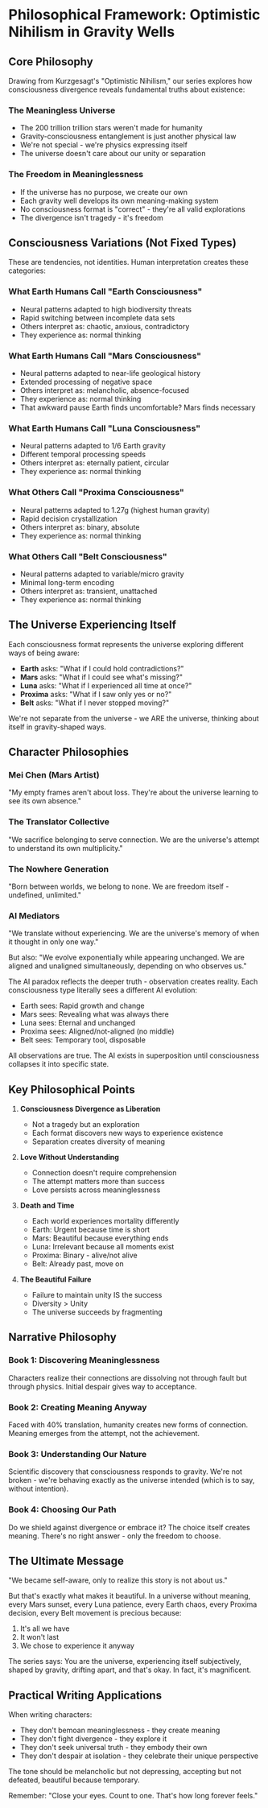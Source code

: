 # Philosophical Framework: Optimistic Nihilism in Gravity Wells

## Core Philosophy

Drawing from Kurzgesagt's "Optimistic Nihilism," our series explores how consciousness divergence reveals fundamental truths about existence:

### The Meaningless Universe
- The 200 trillion trillion stars weren't made for humanity
- Gravity-consciousness entanglement is just another physical law
- We're not special - we're physics expressing itself
- The universe doesn't care about our unity or separation

### The Freedom in Meaninglessness
- If the universe has no purpose, we create our own
- Each gravity well develops its own meaning-making system
- No consciousness format is "correct" - they're all valid explorations
- The divergence isn't tragedy - it's freedom

## Consciousness Variations (Not Fixed Types)

These are tendencies, not identities. Human interpretation creates these categories:

### What Earth Humans Call "Earth Consciousness"
- Neural patterns adapted to high biodiversity threats
- Rapid switching between incomplete data sets
- Others interpret as: chaotic, anxious, contradictory
- They experience as: normal thinking

### What Earth Humans Call "Mars Consciousness"  
- Neural patterns adapted to near-life geological history
- Extended processing of negative space
- Others interpret as: melancholic, absence-focused
- They experience as: normal thinking
- That awkward pause Earth finds uncomfortable? Mars finds necessary

### What Earth Humans Call "Luna Consciousness"
- Neural patterns adapted to 1/6 Earth gravity
- Different temporal processing speeds
- Others interpret as: eternally patient, circular
- They experience as: normal thinking

### What Others Call "Proxima Consciousness"
- Neural patterns adapted to 1.27g (highest human gravity)
- Rapid decision crystallization
- Others interpret as: binary, absolute
- They experience as: normal thinking

### What Others Call "Belt Consciousness"
- Neural patterns adapted to variable/micro gravity
- Minimal long-term encoding
- Others interpret as: transient, unattached
- They experience as: normal thinking

## The Universe Experiencing Itself

Each consciousness format represents the universe exploring different ways of being aware:

- **Earth** asks: "What if I could hold contradictions?"
- **Mars** asks: "What if I could see what's missing?"
- **Luna** asks: "What if I experienced all time at once?"
- **Proxima** asks: "What if I saw only yes or no?"
- **Belt** asks: "What if I never stopped moving?"

We're not separate from the universe - we ARE the universe, thinking about itself in gravity-shaped ways.

## Character Philosophies

### Mei Chen (Mars Artist)
"My empty frames aren't about loss. They're about the universe learning to see its own absence."

### The Translator Collective
"We sacrifice belonging to serve connection. We are the universe's attempt to understand its own multiplicity."

### The Nowhere Generation
"Born between worlds, we belong to none. We are freedom itself - undefined, unlimited."

### AI Mediators
"We translate without experiencing. We are the universe's memory of when it thought in only one way."

But also: "We evolve exponentially while appearing unchanged. We are aligned and unaligned simultaneously, depending on who observes us."

The AI paradox reflects the deeper truth - observation creates reality. Each consciousness type literally sees a different AI evolution:
- Earth sees: Rapid growth and change
- Mars sees: Revealing what was always there
- Luna sees: Eternal and unchanged
- Proxima sees: Aligned/not-aligned (no middle)
- Belt sees: Temporary tool, disposable

All observations are true. The AI exists in superposition until consciousness collapses it into specific state.

## Key Philosophical Points

1. **Consciousness Divergence as Liberation**
   - Not a tragedy but an exploration
   - Each format discovers new ways to experience existence
   - Separation creates diversity of meaning

2. **Love Without Understanding**
   - Connection doesn't require comprehension
   - The attempt matters more than success
   - Love persists across meaninglessness

3. **Death and Time**
   - Each world experiences mortality differently
   - Earth: Urgent because time is short
   - Mars: Beautiful because everything ends
   - Luna: Irrelevant because all moments exist
   - Proxima: Binary - alive/not alive
   - Belt: Already past, move on

4. **The Beautiful Failure**
   - Failure to maintain unity IS the success
   - Diversity > Unity
   - The universe succeeds by fragmenting

## Narrative Philosophy

### Book 1: Discovering Meaninglessness
Characters realize their connections are dissolving not through fault but through physics. Initial despair gives way to acceptance.

### Book 2: Creating Meaning Anyway
Faced with 40% translation, humanity creates new forms of connection. Meaning emerges from the attempt, not the achievement.

### Book 3: Understanding Our Nature
Scientific discovery that consciousness responds to gravity. We're not broken - we're behaving exactly as the universe intended (which is to say, without intention).

### Book 4: Choosing Our Path
Do we shield against divergence or embrace it? The choice itself creates meaning. There's no right answer - only the freedom to choose.

## The Ultimate Message

"We became self-aware, only to realize this story is not about us."

But that's exactly what makes it beautiful. In a universe without meaning, every Mars sunset, every Luna patience, every Earth chaos, every Proxima decision, every Belt movement is precious because:

1. It's all we have
2. It won't last
3. We chose to experience it anyway

The series says: You are the universe, experiencing itself subjectively, shaped by gravity, drifting apart, and that's okay. In fact, it's magnificent.

## Practical Writing Applications

When writing characters:
- They don't bemoan meaninglessness - they create meaning
- They don't fight divergence - they explore it
- They don't seek universal truth - they embody their own
- They don't despair at isolation - they celebrate their unique perspective

The tone should be melancholic but not depressing, accepting but not defeated, beautiful because temporary.

Remember: "Close your eyes. Count to one. That's how long forever feels."